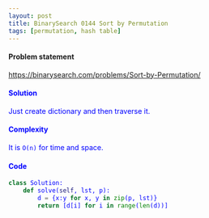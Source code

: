 ```yaml
---
layout: post
title: BinarySearch 0144 Sort by Permutation
tags: [permutation, hash table]
---
```


#### Problem statement

<a href="https://binarysearch.com/problems/Sort-by-Permutation/"> <font color = blue>https://binarysearch.com/problems/Sort-by-Permutation/

#### Solution
Just create dictionary and then traverse it.

#### Complexity
It is `O(n)` for time and space.

#### Code
```python
class Solution:
    def solve(self, lst, p):
        d = {x:y for x, y in zip(p, lst)}
        return [d[i] for i in range(len(d))]
```
